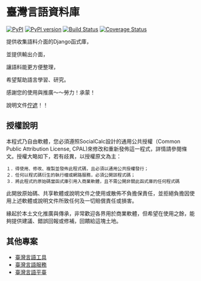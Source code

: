 # 臺灣言語資料庫

[![PyPI](https://img.shields.io/pypi/pyversions/tai5-uan5_gian5-gi2_tsu1-liau7-khoo3.svg)](https://github.com/sih4sing5hong5/tai5-uan5_gian5-gi2_tsu1-liau7-khoo3)
[![PyPI version](https://badge.fury.io/py/tai5-uan5_gian5-gi2_tsu1-liau7-khoo3.svg)](https://badge.fury.io/py/tai5-uan5_gian5-gi2_tsu1-liau7-khoo3)
[![Build Status](https://travis-ci.org/sih4sing5hong5/tai5-uan5_gian5-gi2_tsu1-liau7-khoo3.svg?branch=master)](https://travis-ci.org/sih4sing5hong5/tai5-uan5_gian5-gi2_tsu1-liau7-khoo3)
[![Coverage Status](https://coveralls.io/repos/sih4sing5hong5/tai5-uan5_gian5-gi2_tsu1-liau7-khoo3/badge.svg)](https://coveralls.io/r/sih4sing5hong5/tai5-uan5_gian5-gi2_tsu1-liau7-khoo3)

提供收集語料介面的Django函式庫，

並提供輸出介面，

讓語料能更方便整理，

希望幫助語言學習、研究。

感謝您的使用與推廣～～勞力！承蒙！

說明文件[佇遮](http://sih4sing5hong5.github.io/tai5-uan5_gian5-gi2_tsu1-liau7-khoo3)！！


## 授權說明
本程式乃自由軟體，您必須遵照SocialCalc設計的通用公共授權（Common Public Attribution License, CPAL)來修改和重新發佈這一程式，詳情請參閱條文。授權大略如下，若有歧異，以授權原文為主：

	１．得使用、修改、複製並發佈此程式碼，且必須以通用公共授權發行；
	２．任何以程式碼衍生的執行檔或網路服務，必須公開該程式碼；
	３．將此程式的原始碼當函式庫引用入商業軟體，且不需公開非關此函式庫的任何程式碼

此開放原始碼、共享軟體或說明文件之使用或散佈不負擔保責任，並拒絕負擔因使用上述軟體或說明文件所致任何及一切賠償責任或損害。

緣起於本土文化推廣與傳承，非常歡迎各界用於商業軟體，但希望在使用之餘，能夠提供建議、錯誤回報或修補，回饋給這塊土地。


## 其他專案
* [臺灣言語工具](https://github.com/sih4sing5hong5/tai5-uan5_gian5-gi2_kang1-ku7)
* [臺灣言語服務](https://github.com/sih4sing5hong5/tai5-uan5_gian5-gi2_hok8-bu7)
* [臺灣言語平臺](https://github.com/sih4sing5hong5/tai5-uan5_gian5-gi2_phing5-thai5)
